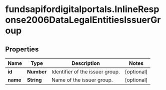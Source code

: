 # fundsapifordigitalportals.InlineResponse2006DataLegalEntitiesIssuerGroup

## Properties

Name | Type | Description | Notes
------------ | ------------- | ------------- | -------------
**id** | **Number** | Identifier of the issuer group. | [optional] 
**name** | **String** | Name of the issuer group. | [optional] 


